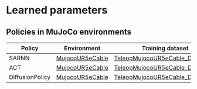 # Learned parameters

## Policies in MuJoCo environments
| Policy | Environment | Training dataset | Date | Link |
| --- | --- | --- | --- | --- |
| SARNN | [MujocoUR5eCable](./environment_catalog.md#MujocoUR5eCable) | [TeleopMujocoUR5eCable_Dataset30](./dataset_list.md#Demonstrations-in-MuJoCo-environments) | 04/01/2025 | [Download](https://www.dropbox.com/scl/fo/cfvffx3ykwhjgc2bnj1l2/AArrZzB1PPtprPGKmfIPbgk?rlkey=h44xngvfa0t54f4wzowtnjgcx&dl=1) |
| ACT | [MujocoUR5eCable](./environment_catalog.md#MujocoUR5eCable) | [TeleopMujocoUR5eCable_Dataset30](./dataset_list.md#Demonstrations-in-MuJoCo-environments) | 04/01/2025 | [Download](https://www.dropbox.com/scl/fo/1aieo8hulmpvzy2mxvn7g/ACw5prsVuTOaNa_rKUfGsyM?rlkey=889zhvc6dy5wr80y1wqvbssae&dl=1) |
| DiffusionPolicy | [MujocoUR5eCable](./environment_catalog.md#MujocoUR5eCable) | [TeleopMujocoUR5eCable_Dataset30](./dataset_list.md#Demonstrations-in-MuJoCo-environments) | 04/01/2025 | [Download](https://www.dropbox.com/scl/fo/ccp7ik3zmtl2g9r9wbtid/AKZxcuOR3IM0jKXgzgKR7AE?rlkey=r72gouopy8kn3t4e6vpf0cjez&dl=1) |
